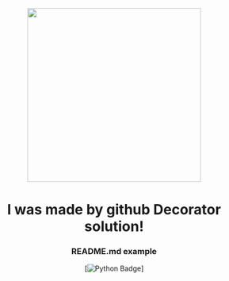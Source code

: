 <!--GENERATED-->
<div align="center">
<img src="https://img.freepik.com/free-vector/hand-drawn-flat-design-people-waving-illustration_23-2149207429.jpg" width="350"/>
<h1>I was made by github Decorator solution!</h1>
<h3>README.md example</h3>
</div>
<div align="center">

[![Python Badge](https://img.shields.io/badge/PY-Created%20with%20Python-green?style=for-the-badge&logo=Python&logoColor=yellow)]
</div>
<!--END-->
